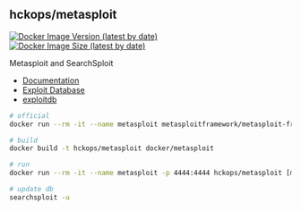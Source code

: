 ## hckops/metasploit

[![Docker Image Version (latest by date)][image-version]][repo-url]
[![Docker Image Size (latest by date)][image-size]][repo-url]

[image-version]: https://img.shields.io/docker/v/hckops/metasploit?sort=date&style=for-the-badge
[image-size]: https://img.shields.io/docker/image-size/hckops/metasploit?color=orange&sort=date&style=for-the-badge
[repo-url]: https://hub.docker.com/r/hckops/metasploit

Metasploit and SearchSploit

* [Documentation](https://docs.rapid7.com/metasploit)
* [Exploit Database](https://www.exploit-db.com)
* [exploitdb](https://gitlab.com/exploit-database/exploitdb)

```bash
# official
docker run --rm -it --name metasploit metasploitframework/metasploit-framework

# build
docker build -t hckops/metasploit docker/metasploit

# run
docker run --rm -it --name metasploit -p 4444:4444 hckops/metasploit [msfconsole|searchsploit]

# update db
searchsploit -u
```
